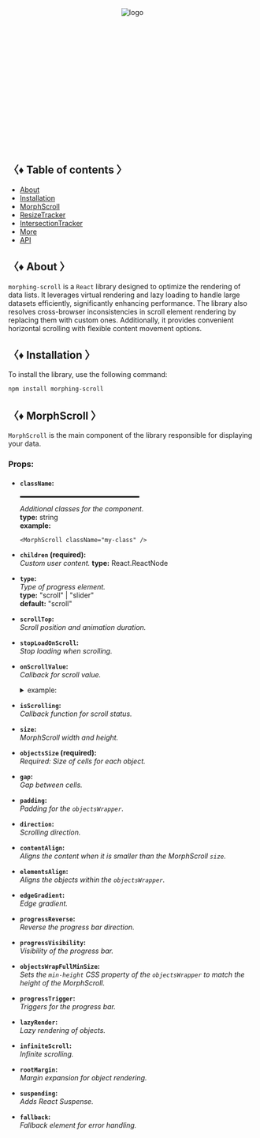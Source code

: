 <div align="center" style="height: 282px;">
  <img src="https://drive.google.com/uc?export=view&id=1zaKS3ZOVpeVEY2xcwZmUhdYuRBGBzZRR" alt="logo"/>
</div>

## 〈♦ Table of contents 〉

- [About](#-about-)
- [Installation](#-installation-)
- [MorphScroll](#-morph_scroll-)
- [ResizeTracker](#-resizet_racker-)
- [IntersectionTracker](#-intersection_tracker-)
- [More](#-more-)
- [API](#-api-)

## 〈♦ About 〉

`morphing-scroll` is a `React` library designed to optimize the rendering of data lists. It leverages virtual rendering and lazy loading to handle large datasets efficiently, significantly enhancing performance. The library also resolves cross-browser inconsistencies in scroll element rendering by replacing them with custom ones. Additionally, it provides convenient horizontal scrolling with flexible content movement options.

## 〈♦ Installation 〉

To install the library, use the following command:

```bash
npm install morphing-scroll
```

## 〈♦ MorphScroll 〉

`MorphScroll` is the main component of the library responsible for displaying your data.

### Props:

- #### **`className`:**<br />

  <p align="center">
    <hr style="width: 50%; border: 1px solid black;">
  </p>

  _Additional classes for the component._<br />
  **type:** string<br />
  **example:**

  ```tsx
  <MorphScroll className="my-class" />
  ```

- **`children` (required):**<br />
  _Custom user content._
  **type:** React.ReactNode

- **`type`:**<br />
  _Type of progress element._<br />
  **type:** "scroll" | "slider"<br />
  **default:** "scroll"

- **`scrollTop`:**<br />
  _Scroll position and animation duration._

- **`stopLoadOnScroll`:**<br />
  _Stop loading when scrolling._

- **`onScrollValue`:**<br />
  _Callback for scroll value._
  <details>
  <summary>example:</summary>
    onScrollValue={[
     (scroll) => scroll > 200 && console.log("scroll > 200")
    ]}
  </details>

- **`isScrolling`:**<br />
  _Callback function for scroll status._

- **`size`:**<br />
  _MorphScroll width and height._

- **`objectsSize` (required):**<br />
  _Required: Size of cells for each object._

- **`gap`:**<br />
  _Gap between cells._

- **`padding`:**<br />
  _Padding for the `objectsWrapper`._

- **`direction`:**<br />
  _Scrolling direction._

- **`contentAlign`:**<br />
  _Aligns the content when it is smaller than the MorphScroll `size`._

- **`elementsAlign`:**<br />
  _Aligns the objects within the `objectsWrapper`._

- **`edgeGradient`:**<br />
  _Edge gradient._

- **`progressReverse`:**<br />
  _Reverse the progress bar direction._

- **`progressVisibility`:**<br />
  _Visibility of the progress bar._

- **`objectsWrapFullMinSize`:**<br />
  _Sets the `min-height` CSS property of the `objectsWrapper` to match the height of the MorphScroll._

- **`progressTrigger`:**<br />
  _Triggers for the progress bar._

- **`lazyRender`:**<br />
  _Lazy rendering of objects._

- **`infiniteScroll`:**<br />
  _Infinite scrolling._

- **`rootMargin`:**<br />
  _Margin expansion for object rendering._

- **`suspending`:**<br />
  _Adds React Suspense._
- **`fallback`:**<br />
  _Fallback element for error handling._
